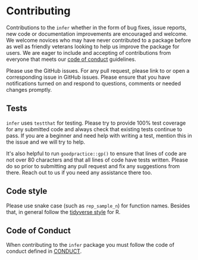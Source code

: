 # Contributing

Contributions to the `infer` whether in the form of bug fixes, issue reports, new
code or documentation improvements are encouraged and welcome. We welcome novices
who may have never contributed to a package before as well as friendly
veterans looking to help us improve the package for users. We are eager to include
and accepting of contributions from everyone that meets our [code of conduct](.github/CODE_OF_CONDUCT.md)
guidelines.

Please use the GitHub issues. For any pull request, please link to or open a
corresponding issue in GitHub issues. Please ensure that you have notifications
turned on and respond to questions, comments or needed changes promptly.

##  Tests

`infer` uses `testthat` for testing. Please try to provide 100% test coverage
for any submitted code and always check that existing tests continue to pass.
If you are a beginner and need help with writing a test, mention this
in the issue and we will try to help.

It's also helpful to run `goodpractice::gp()` to ensure that lines of code are
not over 80 characters and that all lines of code have tests written. Please do
so prior to submitting any pull request and fix any suggestions from there.
Reach out to us if you need any assistance there too.

## Code style

Please use snake case (such as `rep_sample_n`) for function names.
Besides that, in general follow the 
[tidyverse style](http://style.tidyverse.org/) for R. 

## Code of Conduct

When contributing to the `infer` package you must follow the code of 
conduct defined in [CONDUCT](.github/CODE_OF_CONDUCT.md).
